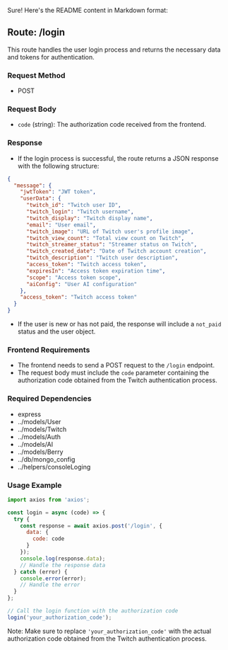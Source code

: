 Sure! Here's the README content in Markdown format:

## Route: /login

This route handles the user login process and returns the necessary data and tokens for authentication.

### Request Method
- POST

### Request Body
- `code` (string): The authorization code received from the frontend.

### Response
- If the login process is successful, the route returns a JSON response with the following structure:
```json
{
  "message": {
    "jwtToken": "JWT token",
    "userData": {
      "twitch_id": "Twitch user ID",
      "twitch_login": "Twitch username",
      "twitch_display": "Twitch display name",
      "email": "User email",
      "twitch_image": "URL of Twitch user's profile image",
      "twitch_view_count": "Total view count on Twitch",
      "twitch_streamer_status": "Streamer status on Twitch",
      "twitch_created_date": "Date of Twitch account creation",
      "twitch_description": "Twitch user description",
      "access_token": "Twitch access token",
      "expiresIn": "Access token expiration time",
      "scope": "Access token scope",
      "aiConfig": "User AI configuration"
    },
    "access_token": "Twitch access token"
  }
}
```

- If the user is new or has not paid, the response will include a `not_paid` status and the user object.

### Frontend Requirements
- The frontend needs to send a POST request to the `/login` endpoint.
- The request body must include the `code` parameter containing the authorization code obtained from the Twitch authentication process.

### Required Dependencies
- express
- ../models/User
- ../models/Twitch
- ../models/Auth
- ../models/AI
- ../models/Berry
- ../db/mongo_config
- ../helpers/consoleLoging

### Usage Example
```javascript
import axios from 'axios';

const login = async (code) => {
  try {
    const response = await axios.post('/login', {
      data: {
        code: code
      }
    });
    console.log(response.data);
    // Handle the response data
  } catch (error) {
    console.error(error);
    // Handle the error
  }
};

// Call the login function with the authorization code
login('your_authorization_code');
```

Note: Make sure to replace `'your_authorization_code'` with the actual authorization code obtained from the Twitch authentication process.